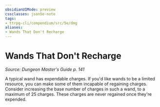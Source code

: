 ```yaml
---
obsidianUIMode: preview
cssclasses: json5e-note
tags:
- ttrpg-cli/compendium/src/5e/dmg
aliases:
- Wands That Don't Recharge
---
```

# Wands That Don't Recharge
*Source: Dungeon Master's Guide p. 141* 

A typical wand has expendable charges. If you'd like wands to be a limited resource, you can make some of them incapable of regaining charges. Consider increasing the base number of charges in such a wand, to a maximum of 25 charges. These charges are never regained once they're expended.